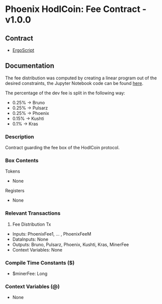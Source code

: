 # Phoenix HodlCoin: Fee Contract - v1.0.0

## Contract
- [ErgoScript](./ergoscript/phoenix_v1_hodlcoin_fee.es)

## Documentation

The fee distribution was computed by creating a linear program out of the desired constraints, the Jupyter Notebook code can be found [here](docs/phoenix_fee_distribution.pdf). 

The percentage of the dev fee is split in the following way:
- 0.25% -> Bruno
- 0.25% -> Pulsarz
- 0.25% -> Phoenix
- 0.15% -> Kushti
- 0.1% -> Kras

### Description
Contract guarding the fee box of the HodlCoin protocol.

### Box Contents
Tokens
- None

Registers
- None

### Relevant Transactions
1. Fee Distribution Tx
- Inputs: PhoenixFee1, ... , PhoenixFeeM
- DataInputs: None
- Outputs: Bruno, Pulsarz, Phoenix, Kushti, Kras, MinerFee
- Context Variables: None

### Compile Time Constants ($)
- $minerFee: Long

### Context Variables (@)
- None
